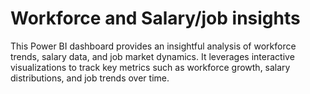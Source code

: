 # Workforce and Salary/job insights 
This Power BI dashboard provides an insightful analysis of workforce trends, salary data, and job market dynamics. It leverages interactive visualizations to track key metrics such as workforce growth, salary distributions, and job trends over time.
